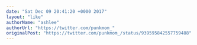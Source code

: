 ```yaml
---
date: "Sat Dec 09 20:41:20 +0000 2017"
layout: "like"
authorName: "ashlee"
authorUrl: "https://twitter.com/punkmom_"
originalPost: "https://twitter.com/punkmom_/status/939595842557759488"
---
```

